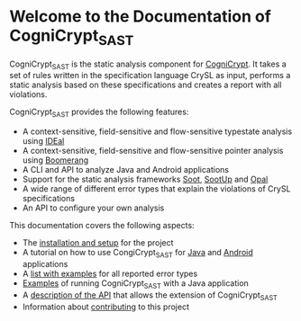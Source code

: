 # Welcome to the Documentation of CogniCrypt<sub>SAST</sub>

CogniCrypt<sub>SAST</sub> is the static analysis component for [CogniCrypt](https://eclipse.dev/cognicrypt/). It takes a set of rules written in the specification language CrySL as input, performs a static analysis based on these specifications and creates a report with all violations.

CogniCrypt<sub>SAST</sub> provides the following features:

* A context-sensitive, field-sensitive and flow-sensitive typestate analysis using [IDEal](https://github.com/secure-software-engineering/Boomerang)
* A context-sensitive, field-sensitive and flow-sensitive pointer analysis using [Boomerang](https://github.com/secure-software-engineering/Boomerang)
* A CLI and API to analyze Java and Android applications
* Support for the static analysis frameworks [Soot](https://github.com/soot-oss/soot), [SootUp](https://github.com/soot-oss/SootUp) and [Opal](https://github.com/opalj/opal)
* A wide range of different error types that explain the violations of CrySL specifications
* An API to configure your own analysis

This documentation covers the following aspects:

* The [installation and setup](installation.md) for the project
* A tutorial on how to use CongiCrypt<sub>SAST</sub> for [Java](java-scanner.md) and [Android](android-scanner.md) applications
* A [list with examples](error-types.md) for all reported error types
* [Examples](examples.md) of running CogniCrypt<sub>SAST</sub> with a Java application
* A [description of the API](api.md) that allows the extension of CogniCrypt<sub>SAST</sub>
* Information about [contributing](contributing.md) to this project
